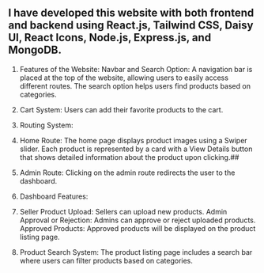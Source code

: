 ## I have developed this website with both frontend and backend using React.js, Tailwind CSS, Daisy UI, React Icons, Node.js, Express.js, and MongoDB.

1. Features of the Website:
   Navbar and Search Option:
   A navigation bar is placed at the top of the website, allowing users to easily access different routes.
   The search option helps users find products based on categories.

2. Cart System:
   Users can add their favorite products to the cart.

3. Routing System:

4. Home Route:
   The home page displays product images using a Swiper slider. Each product is represented by a card with a View Details button that shows detailed information about the product upon clicking.##
5. Admin Route:
   Clicking on the admin route redirects the user to the dashboard.
6. Dashboard Features:
7. Seller Product Upload: Sellers can upload new products.
   Admin Approval or Rejection: Admins can approve or reject uploaded products.
   Approved Products: Approved products will be displayed on the product listing page.
8. Product Search System:
   The product listing page includes a search bar where users can filter products based on categories.

